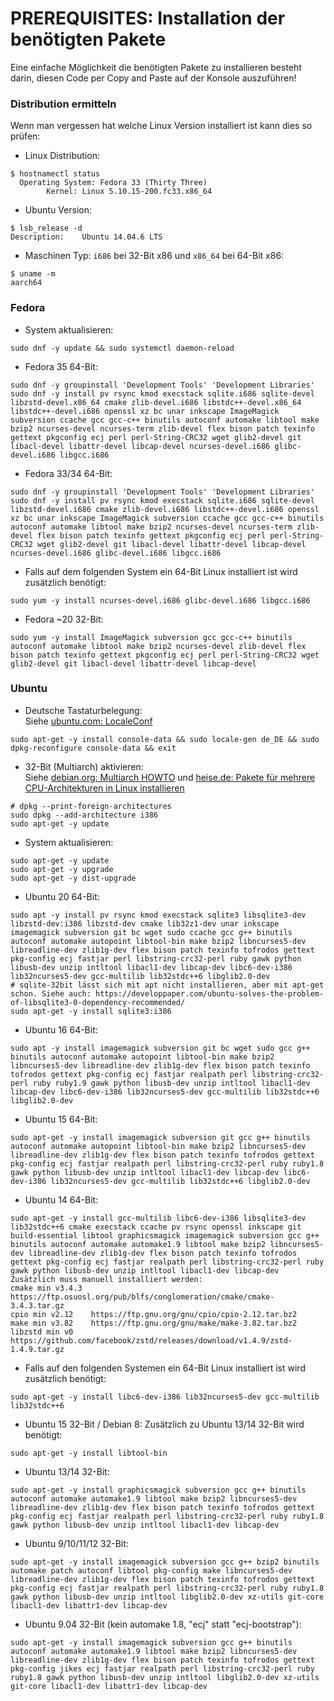# PREREQUISITES: Installation der benötigten Pakete
Eine einfache Möglichkeit die benötigten Pakete zu installieren besteht darin, diesen Code per Copy and Paste auf der Konsole auszuführen!

### Distribution ermitteln
Wenn man vergessen hat welche Linux Version installiert ist kann dies so prüfen:

 - Linux Distribution:
```
$ hostnamectl status
  Operating System: Fedora 33 (Thirty Three)
	    Kernel: Linux 5.10.15-200.fc33.x86_64
```

 - Ubuntu Version:
```
$ lsb_release -d
Description:    Ubuntu 14.04.6 LTS
```

 - Maschinen Typ: `i686` bei 32-Bit x86 und `x86_64` bei 64-Bit x86:
```
$ uname -m
aarch64
```

### Fedora

 - System aktualisieren:
```
sudo dnf -y update && sudo systemctl daemon-reload
```

 - Fedora 35 64-Bit:
```
sudo dnf -y groupinstall 'Development Tools' 'Development Libraries'
sudo dnf -y install pv rsync kmod execstack sqlite.i686 sqlite-devel libzstd-devel.x86_64 cmake zlib-devel.i686 libstdc++-devel.x86_64 libstdc++-devel.i686 openssl xz bc unar inkscape ImageMagick subversion ccache gcc gcc-c++ binutils autoconf automake libtool make bzip2 ncurses-devel ncurses-term zlib-devel flex bison patch texinfo gettext pkgconfig ecj perl perl-String-CRC32 wget glib2-devel git libacl-devel libattr-devel libcap-devel ncurses-devel.i686 glibc-devel.i686 libgcc.i686
```

 - Fedora 33/34 64-Bit:
```
sudo dnf -y groupinstall 'Development Tools' 'Development Libraries'
sudo dnf -y install pv rsync kmod execstack sqlite.i686 sqlite-devel libzstd-devel.i686 cmake zlib-devel.i686 libstdc++-devel.i686 openssl xz bc unar inkscape ImageMagick subversion ccache gcc gcc-c++ binutils autoconf automake libtool make bzip2 ncurses-devel ncurses-term zlib-devel flex bison patch texinfo gettext pkgconfig ecj perl perl-String-CRC32 wget glib2-devel git libacl-devel libattr-devel libcap-devel ncurses-devel.i686 glibc-devel.i686 libgcc.i686
```

 - Falls auf dem folgenden System ein 64-Bit Linux installiert ist wird zusätzlich benötigt:
```
sudo yum -y install ncurses-devel.i686 glibc-devel.i686 libgcc.i686
```

 - Fedora ~20 32-Bit:
```
sudo yum -y install ImageMagick subversion gcc gcc-c++ binutils autoconf automake libtool make bzip2 ncurses-devel zlib-devel flex bison patch texinfo gettext pkgconfig ecj perl perl-String-CRC32 wget glib2-devel git libacl-devel libattr-devel libcap-devel
```

### Ubuntu

 - Deutsche Tastaturbelegung:<br>
Siehe [ubuntu.com: LocaleConf](https://help.ubuntu.com/community/LocaleConf)
```
sudo apt-get -y install console-data && sudo locale-gen de_DE && sudo dpkg-reconfigure console-data && exit
```

 - 32-Bit (Multiarch) aktivieren:<br>
Siehe [debian.org: Multiarch HOWTO](https://wiki.debian.org/Multiarch/HOWTO) und [heise.de: Pakete für mehrere CPU-Architekturen in Linux installieren](http://heise.de/-2056403)
```
# dpkg --print-foreign-architectures
sudo dpkg --add-architecture i386
sudo apt-get -y update
```

 - System aktualisieren:
```
sudo apt-get -y update
sudo apt-get -y upgrade
sudo apt-get -y dist-upgrade
```

 - Ubuntu 20 64-Bit:
```
sudo apt -y install pv rsync kmod execstack sqlite3 libsqlite3-dev libzstd-dev:i386 libzstd-dev cmake lib32z1-dev unar inkscape imagemagick subversion git bc wget sudo ccache gcc g++ binutils autoconf automake autopoint libtool-bin make bzip2 libncurses5-dev libreadline-dev zlib1g-dev flex bison patch texinfo tofrodos gettext pkg-config ecj fastjar perl libstring-crc32-perl ruby gawk python libusb-dev unzip intltool libacl1-dev libcap-dev libc6-dev-i386 lib32ncurses5-dev gcc-multilib lib32stdc++6 libglib2.0-dev 
# sqlite-32bit lässt sich mit apt nicht installieren, aber mit apt-get schon. Siehe auch: https://developpaper.com/ubuntu-solves-the-problem-of-libsqlite3-0-dependency-recommended/
sudo apt-get -y install sqlite3:i386
```

 - Ubuntu 16 64-Bit:
```
sudo apt -y install imagemagick subversion git bc wget sudo gcc g++ binutils autoconf automake autopoint libtool-bin make bzip2 libncurses5-dev libreadline-dev zlib1g-dev flex bison patch texinfo tofrodos gettext pkg-config ecj fastjar realpath perl libstring-crc32-perl ruby ruby1.9 gawk python libusb-dev unzip intltool libacl1-dev libcap-dev libc6-dev-i386 lib32ncurses5-dev gcc-multilib lib32stdc++6 libglib2.0-dev
```

 - Ubuntu 15 64-Bit:
```
sudo apt-get -y install imagemagick subversion git gcc g++ binutils autoconf automake autopoint libtool-bin make bzip2 libncurses5-dev libreadline-dev zlib1g-dev flex bison patch texinfo tofrodos gettext pkg-config ecj fastjar realpath perl libstring-crc32-perl ruby ruby1.8 gawk python libusb-dev unzip intltool libacl1-dev libcap-dev libc6-dev-i386 lib32ncurses5-dev gcc-multilib lib32stdc++6 libglib2.0-dev
```

 - Ubuntu 14 64-Bit:
```
sudo apt-get -y install gcc-multilib libc6-dev-i386 libsqlite3-dev lib32stdc++6 cmake execstack ccache pv rsync openssl inkscape git build-essential libtool graphicsmagick imagemagick subversion gcc g++ binutils autoconf automake automake1.9 libtool make bzip2 libncurses5-dev libreadline-dev zlib1g-dev flex bison patch texinfo tofrodos gettext pkg-config ecj fastjar realpath perl libstring-crc32-perl ruby gawk python libusb-dev unzip intltool libacl1-dev libcap-dev
Zusätzlich muss manuell installiert werden:
cmake min v3.4.3  https://ftp.osuosl.org/pub/blfs/conglomeration/cmake/cmake-3.4.3.tar.gz
cpio min v2.12    https://ftp.gnu.org/gnu/cpio/cpio-2.12.tar.bz2
make min v3.82    https://ftp.gnu.org/gnu/make/make-3.82.tar.bz2
libzstd min v0    https://github.com/facebook/zstd/releases/download/v1.4.9/zstd-1.4.9.tar.gz
```

 - Falls auf den folgenden Systemen ein 64-Bit Linux installiert ist wird zusätzlich benötigt:
```
sudo apt-get -y install libc6-dev-i386 lib32ncurses5-dev gcc-multilib lib32stdc++6
```

 - Ubuntu 15 32-Bit / Debian 8: Zusätzlich zu Ubuntu 13/14 32-Bit wird benötigt:
```
sudo apt-get -y install libtool-bin
```

 - Ubuntu 13/14 32-Bit:
```
sudo apt-get -y install graphicsmagick subversion gcc g++ binutils autoconf automake automake1.9 libtool make bzip2 libncurses5-dev libreadline-dev zlib1g-dev flex bison patch texinfo tofrodos gettext pkg-config ecj fastjar realpath perl libstring-crc32-perl ruby ruby1.8 gawk python libusb-dev unzip intltool libacl1-dev libcap-dev
```

 - Ubuntu 9/10/11/12 32-Bit:
```
sudo apt-get -y install imagemagick subversion gcc g++ bzip2 binutils automake patch autoconf libtool pkg-config make libncurses5-dev libreadline-dev zlib1g-dev flex bison patch texinfo tofrodos gettext pkg-config ecj fastjar realpath perl libstring-crc32-perl ruby ruby1.8 gawk python libusb-dev unzip intltool libglib2.0-dev xz-utils git-core libacl1-dev libattr1-dev libcap-dev
```

 - Ubuntu 9.04 32-Bit (kein automake 1.8, "ecj" statt "ecj-bootstrap"):
```
sudo apt-get -y install imagemagick subversion gcc g++ binutils autoconf automake automake1.9 libtool make bzip2 libncurses5-dev libreadline-dev zlib1g-dev flex bison patch texinfo tofrodos gettext pkg-config jikes ecj fastjar realpath perl libstring-crc32-perl ruby ruby1.8 gawk python libusb-dev unzip intltool libglib2.0-dev xz-utils git-core libacl1-dev libattr1-dev libcap-dev
```

